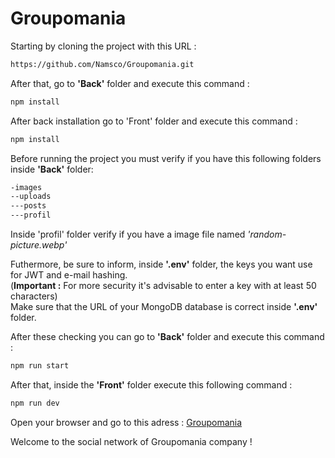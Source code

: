 # Groupomania 

Starting by cloning the project with this URL : 
```sh 
https://github.com/Namsco/Groupomania.git
```

After that, go to <strong>'Back'</strong> folder and execute this command :
```sh 
npm install
```

After back installation go to 'Front' folder and execute this command : 
```sh 
npm install
```

Before running the project you must verify if you have this following folders inside <strong>'Back'</strong> folder: 
```sh 
-images 
--uploads
---posts 
---profil
```

Inside 'profil' folder verify if you have a image file named <em>'random-picture.webp'</em>

Futhermore, be sure to inform, inside <strong>'.env'</strong> folder, the keys you want use for JWT and e-mail hashing. <br>
(<strong>Important :</strong> For more security it's advisable to enter a key with at least 50 characters) <br>
Make sure that the URL of your MongoDB database is correct inside <strong>'.env'</strong> folder. 

After these checking you can go to <strong>'Back'</strong> folder and execute this command : 
```sh 
npm run start
```

After that, inside the <strong>'Front'</strong> folder execute this following command : 
```sh 
npm run dev
```

Open your browser and go to this adress : [Groupomania](http://localhost:8080/signup)

Welcome to the social network of Groupomania company !
